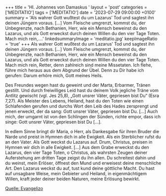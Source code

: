 +++
title = 'Hl. Johannes von Damaskus  '
layout = 'post'
categories = ['MEDITATIO']
tags = ['MEDITATIO']
date = '2023-07-29 09:00:00 +0100'
summary = 'Als wahrer Gott wußtest du um Lazarus’ Tod und sagtest ihn deinen Jüngern voraus. […] Vom Fleische umgrenzt, kommst du, der Unbegrenzte, nach Bethanien, Herr, wie ein Mensch beweinst du den Lazarus, und als Gott erweckst durch deinen Willen du den vier Tage Toten. Mach mich rein,....'
linkedsummaryImage = 'meditatio.jpg'
keepImageRatio = 'true'
+++
Als wahrer Gott wußtest du um Lazarus’ Tod und sagtest ihn deinen Jüngern voraus. […] Vom Fleische umgrenzt, kommst du, der Unbegrenzte, nach Bethanien, Herr, wie ein Mensch beweinst du den Lazarus, und als Gott erweckst durch deinen Willen du den vier Tage Toten. Mach mich rein, Retter, denn zahlreich sind meine Missetaten.<!--more--> Ich flehe, führe mich heraus aus dem Abgrund der Übel. Denn zu Dir habe ich gerufen: Darum erhöre mich, Gott meines Heils.
 
Des Freundes wegen hast du geweint und der Marta, Erbarmer, Tränen gestillt. Und durch freiwilliges Leid hast du deinem Volk jegliche Träne vom Antlitz gewischt (vgl. Jes 25,8), „Gott unsrer Väter, gepriesen bist Du“ (Esra 7,27). Als Meister des Lebens, Heiland, hast du den Toten wie einen Schlafenden gerufen und durchs Wort den Leib des Hades zersprengt und jenen erweckt, der da sang: Gott unsrer Väter, gepriesen bist Du. […] Auch mich, der umgarnt ist von den Schlingen der Sünden, richte empor, dass ich singe: Gott unsrer Väter, gepriesen bist Du […].
 
In edlem Sinne bringt dir Maria, o Herr, als Dankesgabe für ihren Bruder die Narde und preist in Hymnen dich in alle Ewigkeit. Als ein Sterblicher rufst du an den Vater. Als Gott weckst du Lazarus auf. Drum, Christus, preisen in Hymnen wir dich in alle Ewigkeit. […] Aus dem Grabe erweckst du den Lazarus, den vier Tage Toten, o Christus, als wahrsten Zeugen deiner Auferstehung am dritten Tage zeigst du ihn allen. Du schreitest dahin und du weinst, mein Erlöser, öffnest den Mund und erweisest deine menschliche Art. Den Lazarus weckst du auf, tust kund deine göttliche Macht. Du hast auf unsagbare Weise, mein Gebieter und Heiland, in eigenmächtigem Willen, kraft jeder deiner beiden Naturen, meine Erlösung bewirkt.
 



[Quelle: Evangelizo](https://evangeliumtagfuertag.org/DE/gospel)
